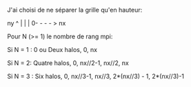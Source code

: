 J'ai choisi de ne séparer la grille qu'en hauteur:

ny
^
|
|
|
0- - - - > nx


Pour N (>= 1) le nombre de rang mpi:

Si N = 1 :
0 ou Deux halos, 0, nx

Si N = 2:
Quatre halos, 0, nx//2-1, nx//2, nx


Si N = 3 : 
Six halos, 0, nx//3-1, nx//3, 2*(nx//3) - 1, 2*(nx//3)-1 
